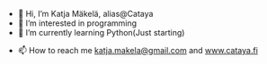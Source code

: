 - 👋 Hi, I’m Katja Mäkelä, alias@Cataya
- 👀 I’m interested in programming
- 🌱 I’m currently learning Python(Just starting)
<!--- - 💞️ I’m looking to collaborate on ... --->
- 📫 How to reach me katja.makela@gmail.com and www.cataya.fi

<!---
Cataya/Cataya is a ✨ special ✨ repository because its `README.md` (this file) appears on your GitHub profile.
You can click the Preview link to take a look at your changes.
--->
